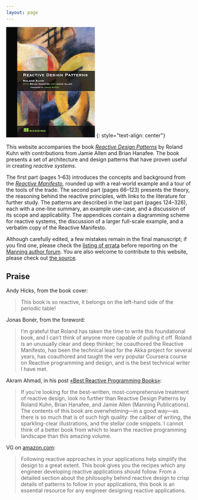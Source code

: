 ```yaml
---
layout: page
---
```


[![Get a 39% discount with code 39kuhn](kuhn_cover.jpg "Get a 39% discount with code 39kuhn")](https://manning.com/books/reactive-design-patterns?a_aid=ReactiveDesignPatternsKuhn&a_bid=b336a46f)
{: style="text-align: center"}

This website accompanies the book [_Reactive Design Patterns_](https://manning.com/books/reactive-design-patterns?a_aid=ReactiveDesignPatternsKuhn&a_bid=b336a46f) by Roland Kuhn with contributions from Jamie Allen and Brian Hanafee.
The book presents a set of architecture and design patterns that have proven useful in creating _reactive systems_.

The first part (pages 1–63) introduces the concepts and background from the [_Reactive Manifesto_](https://www.reactivemanifesto.org/), rounded up with a real-world example and a tour of the tools of the trade.
The second part (pages 66–123) presents the theory, the reasoning behind the reactive principles, with links to the literature for further study.
The patterns are described in the last part (pages 124–326), each with a one-line summary, an example use-case, and a discussion of its scope and applicability.
The appendices contain a diagramming scheme for reactive systems, the discussion of a larger full-scale example, and a verbatim copy of the Reactive Manifesto.

Although carefully edited, a few mistakes remain in the final manuscript; if you find one, please check the [listing of errata](kuhn_ReactiveDesignPatterns_err1.html) before reporting on the [Manning author forum](https://forums.manning.com/forums/reactive-design-patterns).
You are also welcome to contribute to this website, please check out [the source](https://github.com/ReactiveDesignPatterns/website/).

## Praise

Andy Hicks, from the book cover:

> This book is so reactive, it belongs on the left-hand side of the periodic table!

Jonas Bonér, from the foreword:

> I’m grateful that Roland has taken the time to write this foundational book, and I can’t think of anyone more capable of pulling it off. Roland is an unusually clear and deep thinker; he coauthored the Reactive Manifesto, has been the technical lead for the Akka project for several years, has coauthored and taught the very popular Coursera course on Reactive programming and design, and is the best technical writer I have met.

Akram Ahmad, in his post [«Best Reactive Programming Books»](http://programming-digressions.blogspot.de/2017/08/best-reactive-programming-books-this.html?m=0):

> If you're looking for the best-written, most-comprehensive treatment of reactive design, look no further than Reactive Design Patterns by Roland Kuhn, Brian Hanafee, and Jamie Allen (Manning Publications). The contents of this book are overwhelming—in a good way—as there is so much that is of such high quality: the caliber of writing, the sparkling-clear illustrations, and the stellar code snippets. I cannot think of a better book from which to learn the reactive programming landscape than this amazing volume.

VG on [amazon.com](https://www.amazon.de/Reactive-Design-Patterns-Roland-Kuhn/dp/1617291803):

> Following reactive approaches in your applications help simplify the design to a great extent. This book gives you the recipes which any engineer developing reactive applications should follow. From a detailed section about the philosophy behind reactive design to crisp details of patterns to follow in your applications, this book is an essential resource for any engineer designing reactive applications.

